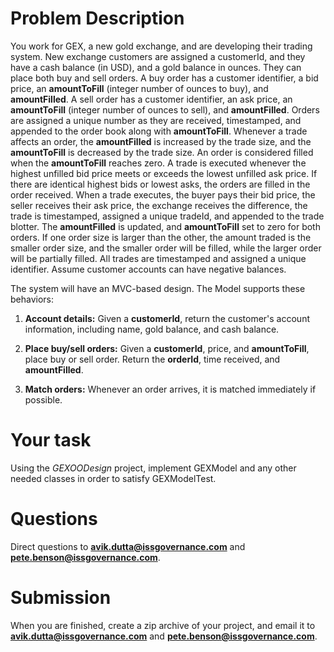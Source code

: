 # Problem Description

You work for GEX, a new gold exchange, and are developing their trading system. New exchange customers are assigned a customerId, and they have a cash balance (in USD), and a gold balance in ounces. They can place both buy and sell orders. A buy order has a customer identifier, a bid price, an **amountToFill** (integer number of ounces to buy), and **amountFilled**. A sell order has a customer identifier, an ask price, an **amountToFill** (integer number of ounces to sell), and **amountFilled**. Orders are assigned a unique number as they are received, timestamped, and appended to the order book along with **amountToFill**. Whenever a trade affects an order, the **amountFilled** is increased by the trade size, and the **amountToFill** is decreased by the trade size. An order is considered filled when the **amountToFill** reaches zero. A trade is executed whenever the highest unfilled bid price meets or exceeds the lowest unfilled ask price. If there are identical highest bids or lowest asks, the orders are filled in the order received. When a trade executes, the buyer pays their bid price, the seller receives their ask price, the exchange receives the difference, the trade is timestamped, assigned a unique tradeId, and appended to the trade blotter. The **amountFilled** is updated, and **amountToFill** set to zero for both orders. If one order size is larger than the other, the amount traded is the smaller order size, and the smaller order will be filled, while the larger order will be partially filled. All trades are timestamped and assigned a unique identifier. Assume customer accounts can have negative balances.

The system will have an MVC-based design. The Model supports these behaviors:

1. **Account details:** Given a **customerId**, return the customer's account information, including name, gold balance, and cash balance.

2. **Place buy/sell orders:** Given a **customerId**, price, and **amountToFill**, place buy or sell order. Return the **orderId**, time received, and **amountFilled**.

3. **Match orders:** Whenever an order arrives, it is matched immediately if possible.

# Your task

Using the _GEXOODesign_ project, implement GEXModel and any other needed classes in order to satisfy GEXModelTest.

# Questions

Direct questions to **avik.dutta@issgovernance.com** and **pete.benson@issgovernance.com**.

# Submission

When you are finished, create a zip archive of your project, and email it to **avik.dutta@issgovernance.com** and **pete.benson@issgovernance.com**.
